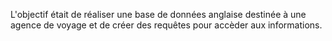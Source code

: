 L'objectif était de réaliser une base de données anglaise destinée à une agence de voyage et de créer des requêtes pour accèder aux informations.
